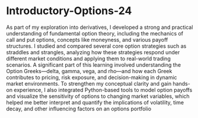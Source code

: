 # Introductory-Options-24
As part of my exploration into derivatives, I developed a strong and practical understanding of fundamental option theory, including the mechanics of call and put options, concepts like moneyness, and various payoff structures. I studied and compared several core option strategies such as straddles and strangles, analyzing how these strategies respond under different market conditions and applying them to real-world trading scenarios. A significant part of this learning involved understanding the Option Greeks—delta, gamma, vega, and rho—and how each Greek contributes to pricing, risk exposure, and decision-making in dynamic market environments. To strengthen my conceptual clarity and gain hands-on experience, I also integrated Python-based tools to model option payoffs and visualize the sensitivity of options to changing market variables, which helped me better interpret and quantify the implications of volatility, time decay, and other influencing factors on an options portfolio
